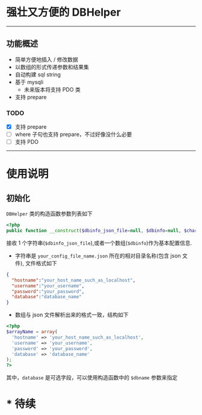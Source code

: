 # 强壮又方便的 DBHelper
****

## 功能概述
* 简单方便地插入 / 修改数据
* 以数组的形式传递参数和结果集
* 自动构建 sql string
* 基于 mysqli
  * 未来版本将支持 PDO 类
* 支持 prepare

### TODO
* [x] 支持 prepare
* [ ] where 子句也支持 prepare，不过好像没什么必要
* [ ] 支持 PDO

----

使用说明
====
初始化
----

`DBHelper` 类的构造函数参数列表如下
```php
<?php
public function __construct($dbinfo_json_file=null, $dbinfo=null, $charset='utf8', $dbname=null);
```

接收 1 个字符串(`$dbinfo_json_file`),或者一个数组(`$dbinfo`)作为基本配置信息.

* 字符串是 `your_config_file_name.json` 所在的相对目录名称(包含 json 文件), 文件格式如下
```json
{
  "hostname":"your_host_name_such_as_localhost",
  "username":"your_username",
  "password":"your_password",
  "database":"database_name"
}
```
* 数组与 json 文件解析出来的格式一致，结构如下
```php
<?php
$arrayName = array(
  'hostname' => 'your_host_name_such_as_localhost',
  'username' => 'your_username',
  'password' => 'your_password',
  'database' => 'database_name'
);
?>
```
其中，`database` 是可选字段，可以使用构造函数中的 `$dbname` 参数来指定

# * 待续
